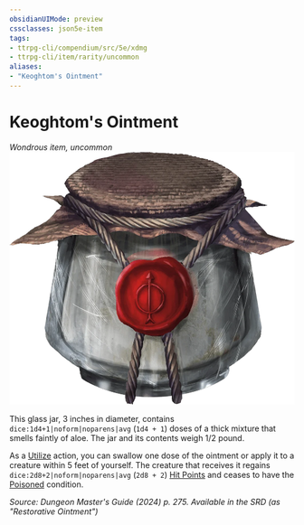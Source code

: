 ```yaml
---
obsidianUIMode: preview
cssclasses: json5e-item
tags:
- ttrpg-cli/compendium/src/5e/xdmg
- ttrpg-cli/item/rarity/uncommon
aliases: 
- "Keoghtom's Ointment"
---
```

# Keoghtom's Ointment
*Wondrous item, uncommon*  
![](Інструменти%20ДМ/CLI/items/img/keoghtoms-ointment.webp#right)


This glass jar, 3 inches in diameter, contains `dice:1d4+1|noform|noparens|avg` (`1d4 + 1`) doses of a thick mixture that smells faintly of aloe. The jar and its contents weigh 1/2 pound.

As a [Utilize](Інструменти%20ДМ/CLI/rules/actions.md#Utilize) action, you can swallow one dose of the ointment or apply it to a creature within 5 feet of yourself. The creature that receives it regains `dice:2d8+2|noform|noparens|avg` (`2d8 + 2`) [Hit Points](Інструменти%20ДМ/CLI/rules/variant-rules/hit-points-xphb.md) and ceases to have the [Poisoned](Інструменти%20ДМ/CLI/rules/conditions.md#Poisoned) condition.

*Source: Dungeon Master's Guide (2024) p. 275. Available in the <span title='Systems Reference Document (5.2)'>SRD</span> (as "Restorative Ointment")*
